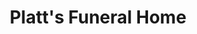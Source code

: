 ---
title: "Platt's Funeral Home"
url: /cherry-hill-township/platts-funeral-home/
shop: funeral directors
---